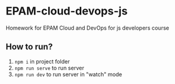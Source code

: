 # EPAM-cloud-devops-js
Homework for EPAM Cloud and DevOps for js developers course

## How to run?
1) `npm i` in project folder
2) `npm run serve` to run server
3) `npm run dev` to run server in "watch" mode
